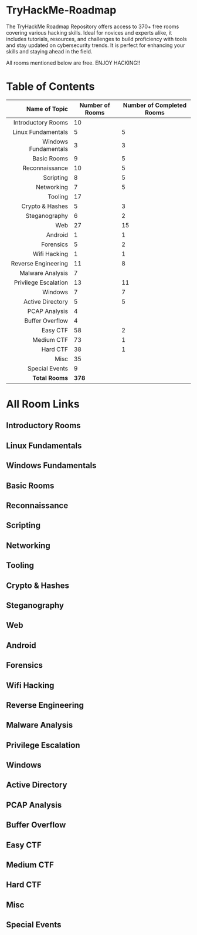 # TryHackMe-Roadmap
The TryHackMe Roadmap Repository offers access to 370+ free rooms covering various hacking skills. Ideal for novices and experts alike, it includes tutorials, resources, and challenges to build proficiency with tools and stay updated on cybersecurity trends. It is perfect for enhancing your skills and staying ahead in the field.

All rooms mentioned below are free. ENJOY HACKING!!

# Table of Contents

| Name of Topic           | Number of Rooms | Number of Completed Rooms |
|------------------------:|-----------------|---------------------------|
| Introductory Rooms      |         10      |                           |
| Linux Fundamentals      |         5       |              5            |
| Windows Fundamentals    |         3       |              3            |
| Basic Rooms             |         9       |              5            |
| Reconnaissance          |        10       |              5            |
| Scripting               |         8       |              5            |
| Networking              |         7       |              5            |
| Tooling                 |        17       |                           |
| Crypto & Hashes         |         5       |              3            |
| Steganography           |         6       |              2            |
| Web                     |        27       |              15           |
| Android                 |         1       |              1            |
| Forensics               |         5       |              2            |
| Wifi Hacking            |         1       |              1            |
| Reverse Engineering     |        11       |              8            |
| Malware Analysis        |         7       |                           |
| Privilege Escalation    |        13       |             11            |
| Windows                 |         7       |              7            |
| Active Directory        |         5       |              5            |
| PCAP Analysis           |         4       |                           |
| Buffer Overflow         |         4       |                           |
| Easy CTF                |        58       |              2            |
| Medium CTF              |        73       |              1            |
| Hard CTF                |        38       |              1            |
| Misc                    |        35       |                           |
| Special Events          |         9       |                           |
| **Total Rooms**         |       **378**   |                           |

# All Room Links
## Introductory Rooms

## Linux Fundamentals

## Windows Fundamentals

## Basic Rooms

## Reconnaissance

## Scripting

## Networking

## Tooling

## Crypto & Hashes

## Steganography

## Web

## Android

## Forensics

## Wifi Hacking

## Reverse Engineering

## Malware Analysis

## Privilege Escalation

## Windows

## Active Directory

## PCAP Analysis

## Buffer Overflow

## Easy CTF

## Medium CTF

## Hard CTF

## Misc

## Special Events

